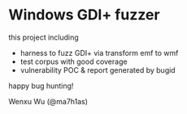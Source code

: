 # Windows GDI+ fuzzer

this project including
- harness to fuzz GDI+ via transform emf to wmf
- test corpus with good coverage
- vulnerability POC & report generated by bugid

happy bug hunting!

Wenxu Wu (@ma7h1as)
